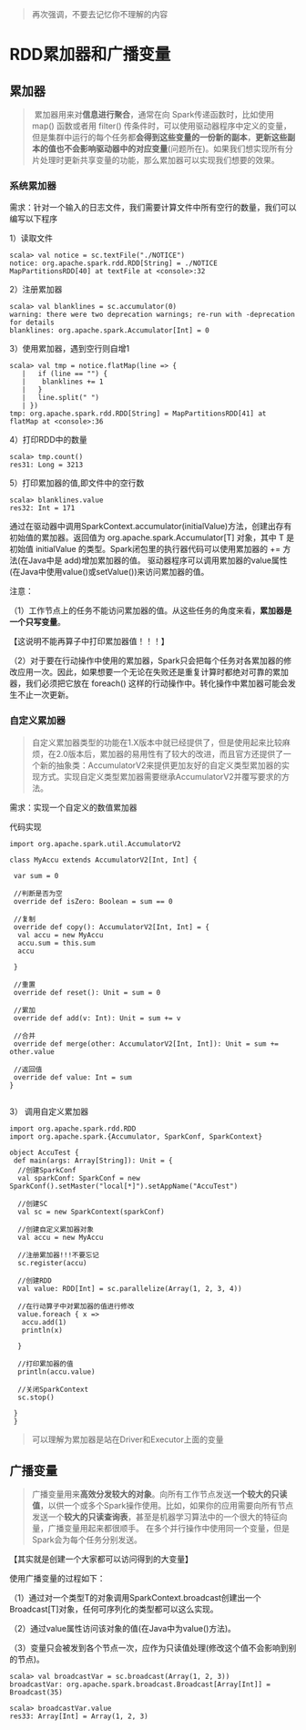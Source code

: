 >再次强调，不要去记忆你不理解的内容

# RDD累加器和广播变量

## 累加器

>​	累加器用来对**信息进行聚合**，通常在向 Spark传递函数时，比如使用 map() 函数或者用 filter() 传条件时，可以使用驱动器程序中定义的变量，但是集群中运行的每个任务都**会得到这些变量的一份新的副本**，**更新这些副本的值也不会影响驱动器中的对应变量**(问题所在)。如果我们想实现所有分片处理时更新共享变量的功能，那么累加器可以实现我们想要的效果。

### 系统累加器

需求：针对一个输入的日志文件，我们需要计算文件中所有空行的数量，我们可以编写以下程序

1）读取文件

```
scala> val notice = sc.textFile("./NOTICE")
notice: org.apache.spark.rdd.RDD[String] = ./NOTICE MapPartitionsRDD[40] at textFile at <console>:32
```

2）注册累加器

```
scala> val blanklines = sc.accumulator(0)
warning: there were two deprecation warnings; re-run with -deprecation for details
blanklines: org.apache.spark.Accumulator[Int] = 0
```

3）使用累加器，遇到空行则自增1

```
scala> val tmp = notice.flatMap(line => {
   |   if (line == "") {
   |    blanklines += 1
   |   }
   |   line.split(" ")
   | })
tmp: org.apache.spark.rdd.RDD[String] = MapPartitionsRDD[41] at flatMap at <console>:36
```

4）打印RDD中的数量

```
scala> tmp.count()
res31: Long = 3213
```

5）打印累加器的值,即文件中的空行数

```
scala> blanklines.value
res32: Int = 171
```

​	通过在驱动器中调用SparkContext.accumulator(initialValue)方法，创建出存有初始值的累加器。返回值为 org.apache.spark.Accumulator[T] 对象，其中 T 是初始值 initialValue 的类型。Spark闭包里的执行器代码可以使用累加器的 += 方法(在Java中是 add)增加累加器的值。 驱动器程序可以调用累加器的value属性(在Java中使用value()或setValue())来访问累加器的值。

注意：

（1）工作节点上的任务不能访问累加器的值。从这些任务的角度来看，**累加器是一个只写变量**。

【这说明不能再算子中打印累加器值！！！】

（2）对于要在行动操作中使用的累加器，Spark只会把每个任务对各累加器的修改应用一次。因此，如果想要一个无论在失败还是重复计算时都绝对可靠的累加器，我们必须把它放在 foreach() 这样的行动操作中。转化操作中累加器可能会发生不止一次更新。

### 自定义累加器

>​	自定义累加器类型的功能在1.X版本中就已经提供了，但是使用起来比较麻烦，在2.0版本后，累加器的易用性有了较大的改进，而且官方还提供了一个新的抽象类：AccumulatorV2来提供更加友好的自定义类型累加器的实现方式。实现自定义类型累加器需要继承AccumulatorV2并覆写要求的方法。

需求：实现一个自定义的数值累加器

代码实现

```
import org.apache.spark.util.AccumulatorV2

class MyAccu extends AccumulatorV2[Int, Int] {

 var sum = 0

 //判断是否为空
 override def isZero: Boolean = sum == 0

 //复制
 override def copy(): AccumulatorV2[Int, Int] = {
  val accu = new MyAccu
  accu.sum = this.sum
  accu

 }

 //重置
 override def reset(): Unit = sum = 0

 //累加
 override def add(v: Int): Unit = sum += v

 //合并
 override def merge(other: AccumulatorV2[Int, Int]): Unit = sum += other.value

 //返回值
 override def value: Int = sum
}


```

3） 调用自定义累加器

```
import org.apache.spark.rdd.RDD
import org.apache.spark.{Accumulator, SparkConf, SparkContext}

object AccuTest {
 def main(args: Array[String]): Unit = {
  //创建SparkConf
  val sparkConf: SparkConf = new SparkConf().setMaster("local[*]").setAppName("AccuTest")
  
  //创建SC
  val sc = new SparkContext(sparkConf)

  //创建自定义累加器对象
  val accu = new MyAccu

  //注册累加器!!!不要忘记
  sc.register(accu)

  //创建RDD
  val value: RDD[Int] = sc.parallelize(Array(1, 2, 3, 4))

  //在行动算子中对累加器的值进行修改
  value.foreach { x =>
   accu.add(1)
   println(x)

  }

  //打印累加器的值
  println(accu.value)

  //关闭SparkContext
  sc.stop()

 }
 }
```

>可以理解为累加器是站在Driver和Executor上面的变量

## 广播变量

>​	广播变量用来**高效分发较大的对象**。向所有工作节点发送**一个较大的只读值**，以供一个或多个Spark操作使用。比如，如果你的应用需要向所有节点发送一个**较大的只读查询表**，甚至是机器学习算法中的一个很大的特征向量，广播变量用起来都很顺手。 在多个并行操作中使用同一个变量，但是 Spark会为每个任务分别发送。

【其实就是创建一个大家都可以访问得到的大变量】

使用广播变量的过程如下：

（1）通过对一个类型T的对象调用SparkContext.broadcast创建出一个Broadcast[T]对象，任何可序列化的类型都可以这么实现。

（2）通过value属性访问该对象的值(在Java中为value()方法)。

（3）变量只会被发到各个节点一次，应作为只读值处理(修改这个值不会影响到别的节点)。

```
scala> val broadcastVar = sc.broadcast(Array(1, 2, 3))
broadcastVar: org.apache.spark.broadcast.Broadcast[Array[Int]] = Broadcast(35)

scala> broadcastVar.value
res33: Array[Int] = Array(1, 2, 3)
```

